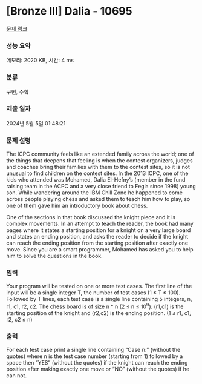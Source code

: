 # [Bronze III] Dalia - 10695 

[문제 링크](https://www.acmicpc.net/problem/10695) 

### 성능 요약

메모리: 2020 KB, 시간: 4 ms

### 분류

구현, 수학

### 제출 일자

2024년 5월 5일 01:48:21

### 문제 설명

<p>The ICPC community feels like an extended family across the world; one of the things that deepens that feeling is when the contest organizers, judges and coaches bring their families with them to the contest sites, so it is not unusual to find children on the contest sites. In the 2013 ICPC, one of the kids who attended was Mohamed, Dalia El-Hefny’s (member in the fund raising team in the ACPC and a very close friend to Fegla since 1998) young son. While wandering around the IBM Chill Zone he happened to come across people playing chess and asked them to teach him how to play, so one of them gave him an introductory book about chess.</p>

<p>One of the sections in that book discussed the knight piece and it is complex movements. In an attempt to teach the reader, the book had many pages where it states a starting position for a knight on a very large board and states an ending position, and asks the reader to decide if the knight can reach the ending position from the starting position after exactly one move. Since you are a smart programmer, Mohamed has asked you to help him to solve the questions in the book.</p>

### 입력 

 <p>Your program will be tested on one or more test cases. The first line of the input will be a single integer T, the number of test cases (1 ≤ T ≤ 100). Followed by T lines, each test case is a single line containing 5 integers, n, r1, c1, r2, c2. The chess board is of size n * n (2 ≤ n ≤ 10<sup>9</sup>). (r1,c1) is the starting position of the knight and (r2,c2) is the ending position. (1 ≤ r1, c1, r2, c2 ≤ n)</p>

### 출력 

 <p>For each test case print a single line containing “Case n:” (without the quotes) where n is the test case number (starting from 1) followed by a space then “YES” (without the quotes) if the knight can reach the ending position after making exactly one move or “NO” (without the quotes) if he can not.</p>

